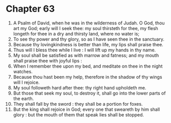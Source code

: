 # Chapter 63

1. A Psalm of David, when he was in the wilderness of Judah. O God, thou art my God; early will I seek thee: my soul thirsteth for thee, my flesh longeth for thee in a dry and thirsty land, where no water is;
2. To see thy power and thy glory, so as I have seen thee in the sanctuary.
3. Because thy lovingkindness is better than life, my lips shall praise thee.
4. Thus will I bless thee while I live : I will lift up my hands in thy name.
5. My soul shall be satisfied as with marrow and fatness; and my mouth shall praise thee with joyful lips :
6. When I remember thee upon my bed, and meditate on thee in the night watches.
7. Because thou hast been my help, therefore in the shadow of thy wings will I rejoice.
8. My soul followeth hard after thee: thy right hand upholdeth me.
9. But those that seek my soul, to destroy it, shall go into the lower parts of the earth.
10. They shall fall by the sword : they shall be a portion for foxes.
11. But the king shall rejoice in God; every one that sweareth by him shall glory : but the mouth of them that speak lies shall be stopped.


